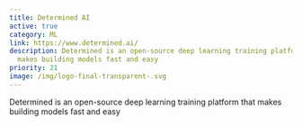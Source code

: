 ```yaml
---
title: Determined AI
active: true
category: ML
link: https://www.determined.ai/
description: Determined is an open-source deep learning training platform that
  makes building models fast and easy
priority: 21
image: /img/logo-final-transparent-.svg
---
```

Determined is an open-source deep learning training platform that makes building models fast and easy
